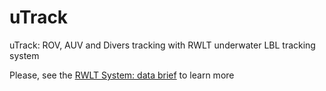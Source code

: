 # uTrack
uTrack: ROV, AUV and Divers tracking with RWLT underwater LBL tracking system

Please, see the [RWLT System: data brief](https://docs.unavlab.com/documentation/EN/RWLT/RWLT_DataBrief_en.html) to learn more

